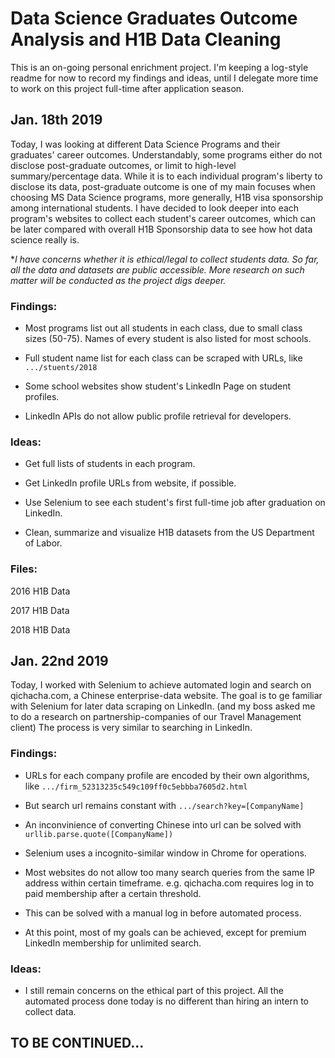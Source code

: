 # Data Science Graduates Outcome Analysis and H1B Data Cleaning

This is an on-going personal enrichment project. I'm keeping a log-style readme for now to record my findings and ideas, until I delegate more time to work on this project full-time after application season.

## Jan. 18th 2019

Today, I was looking at different Data Science Programs and their graduates' career outcomes. Understandably, some programs either do not disclose post-graduate outcomes, or limit to high-level summary/percentage data. While it is to each individual program's liberty to disclose its data, post-graduate outcome is one of my main focuses when choosing MS Data Science programs, more generally, H1B visa sponsorship among international students. I have decided to look deeper into each program's websites to collect each student's career outcomes, which can be later compared with overall H1B Sponsorship data to see how hot data science really is. 

**I have concerns whether it is ethical/legal to collect students data. So far, all the data and datasets are public accessible. More research on such matter will be conducted as the project digs deeper.*

### Findings:

- Most programs list out all students in each class, due to small class sizes (50-75). Names of every student is also listed for most schools. 

- Full student name list for each class can be scraped with URLs, like ```.../stuents/2018```

- Some school websites show student's LinkedIn Page on student profiles.

- LinkedIn APIs do not allow public profile retrieval for developers. 

### Ideas:

- Get full lists of students in each program.

- Get LinkedIn profile URLs from website, if possible.

- Use Selenium to see each student's first full-time job after graduation on LinkedIn.

- Clean, summarize and visualize H1B datasets from the US Department of Labor.


### Files:

2016 H1B Data

2017 H1B Data

2018 H1B Data

## Jan. 22nd 2019

Today, I worked with Selenium to achieve automated login and search on qichacha.com, a Chinese enterprise-data website. The goal is to ge familiar with Selenium for later data scraping on LinkedIn. (and my boss asked me to do a research on partnership-companies of our Travel Management client) The process is very similar to searching in LinkedIn.

### Findings:

- URLs for each company profile are encoded by their own algorithms, like ```.../firm_52313235c549c109ff0c5ebbba7605d2.html```

- But search url remains constant with ```.../search?key=[CompanyName]```

- An inconvinience of converting Chinese into url can be solved with ```urllib.parse.quote([CompanyName])```

- Selenium uses a incognito-similar window in Chrome for operations. 

- Most websites do not allow too many search queries from the same IP address within certain timeframe. e.g. qichacha.com requires log in to paid membership after a certain threshold.

- This can be solved with a manual log in before automated process.

- At this point, most of my goals can be achieved, except for premium LinkedIn membership for unlimited search. 

### Ideas:

- I still remain concerns on the ethical part of this project. All the automated process done today is no different than hiring an intern to collect data.

## TO BE CONTINUED...
